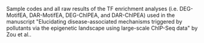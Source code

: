 Sample codes and all raw results of the TF enrichment analyses (i.e. DEG-MotifEA, DAR-MotifEA, DEG-ChIPEA, and DAR-ChIPEA) used in the manuscript "Elucidating disease-associated mechanisms triggered by pollutants via the epigenetic landscape using large-scale ChIP-Seq data" by Zou et al..
